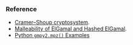 ### Reference

- [Cramer–Shoup cryptosystem]([https://en.wikipedia.org/wiki/Cramer%E2%80%93Shoup_cryptosystem](https://en.wikipedia.org/wiki/Cramer–Shoup_cryptosystem)).
- [Malleability of ElGamal and Hashed ElGamal](https://crypto.stackexchange.com/questions/1478/malleability-of-elgamal-and-hashed-elgamal).
- [Python `gmpy2.mpz()` Examples](https://www.programcreek.com/python/example/98526/gmpy2.mpz)

